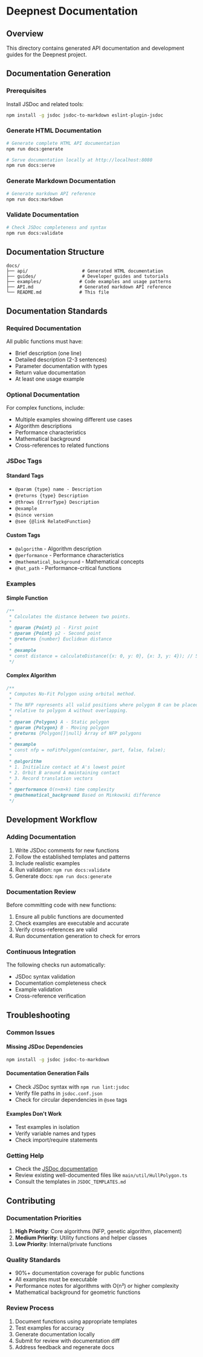 # Deepnest Documentation

## Overview

This directory contains generated API documentation and development guides for the Deepnest project.

## Documentation Generation

### Prerequisites

Install JSDoc and related tools:

```bash
npm install -g jsdoc jsdoc-to-markdown eslint-plugin-jsdoc
```

### Generate HTML Documentation

```bash
# Generate complete HTML API documentation
npm run docs:generate

# Serve documentation locally at http://localhost:8080
npm run docs:serve
```

### Generate Markdown Documentation

```bash
# Generate markdown API reference
npm run docs:markdown
```

### Validate Documentation

```bash
# Check JSDoc completeness and syntax
npm run docs:validate
```

## Documentation Structure

```
docs/
├── api/                    # Generated HTML documentation
├── guides/                 # Developer guides and tutorials
├── examples/              # Code examples and usage patterns
├── API.md                 # Generated markdown API reference
└── README.md              # This file
```

## Documentation Standards

### Required Documentation

All public functions must have:
- Brief description (one line)
- Detailed description (2-3 sentences)
- Parameter documentation with types
- Return value documentation
- At least one usage example

### Optional Documentation

For complex functions, include:
- Multiple examples showing different use cases
- Algorithm descriptions
- Performance characteristics
- Mathematical background
- Cross-references to related functions

### JSDoc Tags

#### Standard Tags
- `@param {type} name - Description`
- `@returns {type} Description`
- `@throws {ErrorType} Description`
- `@example`
- `@since version`
- `@see {@link RelatedFunction}`

#### Custom Tags
- `@algorithm` - Algorithm description
- `@performance` - Performance characteristics
- `@mathematical_background` - Mathematical concepts
- `@hot_path` - Performance-critical functions

### Examples

#### Simple Function
```javascript
/**
 * Calculates the distance between two points.
 * 
 * @param {Point} p1 - First point
 * @param {Point} p2 - Second point
 * @returns {number} Euclidean distance
 * 
 * @example
 * const distance = calculateDistance({x: 0, y: 0}, {x: 3, y: 4}); // 5
 */
```

#### Complex Algorithm
```javascript
/**
 * Computes No-Fit Polygon using orbital method.
 * 
 * The NFP represents all valid positions where polygon B can be placed
 * relative to polygon A without overlapping.
 * 
 * @param {Polygon} A - Static polygon
 * @param {Polygon} B - Moving polygon
 * @returns {Polygon[]|null} Array of NFP polygons
 * 
 * @example
 * const nfp = noFitPolygon(container, part, false, false);
 * 
 * @algorithm
 * 1. Initialize contact at A's lowest point
 * 2. Orbit B around A maintaining contact
 * 3. Record translation vectors
 * 
 * @performance O(n×m×k) time complexity
 * @mathematical_background Based on Minkowski difference
 */
```

## Development Workflow

### Adding Documentation

1. Write JSDoc comments for new functions
2. Follow the established templates and patterns
3. Include realistic examples
4. Run validation: `npm run docs:validate`
5. Generate docs: `npm run docs:generate`

### Documentation Review

Before committing code with new functions:

1. Ensure all public functions are documented
2. Check examples are executable and accurate
3. Verify cross-references are valid
4. Run documentation generation to check for errors

### Continuous Integration

The following checks run automatically:

- JSDoc syntax validation
- Documentation completeness check
- Example validation
- Cross-reference verification

## Troubleshooting

### Common Issues

#### Missing JSDoc Dependencies
```bash
npm install -g jsdoc jsdoc-to-markdown
```

#### Documentation Generation Fails
- Check JSDoc syntax with `npm run lint:jsdoc`
- Verify file paths in `jsdoc.conf.json`
- Check for circular dependencies in `@see` tags

#### Examples Don't Work
- Test examples in isolation
- Verify variable names and types
- Check import/require statements

### Getting Help

- Check the [JSDoc documentation](https://jsdoc.app/)
- Review existing well-documented files like `main/util/HullPolygon.ts`
- Consult the templates in `JSDOC_TEMPLATES.md`

## Contributing

### Documentation Priorities

1. **High Priority**: Core algorithms (NFP, genetic algorithm, placement)
2. **Medium Priority**: Utility functions and helper classes
3. **Low Priority**: Internal/private functions

### Quality Standards

- 90%+ documentation coverage for public functions
- All examples must be executable
- Performance notes for algorithms with O(n²) or higher complexity
- Mathematical background for geometric functions

### Review Process

1. Document functions using appropriate templates
2. Test examples for accuracy
3. Generate documentation locally
4. Submit for review with documentation diff
5. Address feedback and regenerate docs